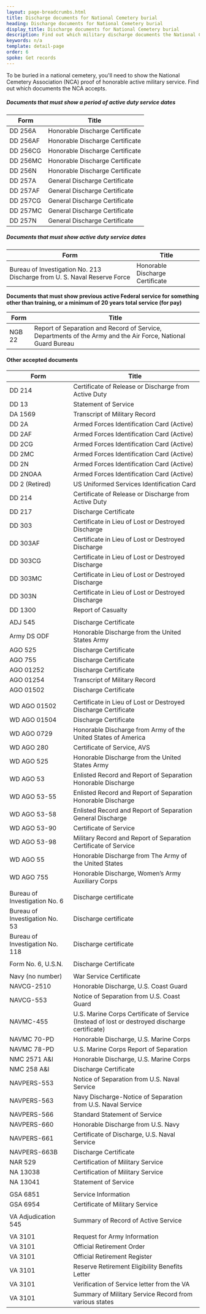 ```yaml
---
layout: page-breadcrumbs.html
title: Discharge documents for National Cemetery burial 
heading: Discharge documents for National Cemetery burial 
display_title: Discharge documents for National Cemetery burial 
description: Find out which military discharge documents the National Cemetery Association accepts for burial in a national cemetery. 
keywords: n/a
template: detail-page
order: 6
spoke: Get records
---
```


<div class='va-introtext'>
  
To be buried in a national cemetery, you'll need to show the National Cemetery Association (NCA) proof of honorable active military service. Find out which documents the NCA accepts.

</div>

##### Documents that must show a period of active duty service dates


| Form     | Title                           |
|----------|---------------------------------|
| DD 256A  | Honorable Discharge Certificate |
| DD 256AF | Honorable Discharge Certificate |
| DD 256CG | Honorable Discharge Certificate |
| DD 256MC | Honorable Discharge Certificate |
| DD 256N  | Honorable Discharge Certificate |
| DD 257A  | General Discharge Certificate   |
| DD 257AF | General Discharge Certificate   |
| DD 257CG | General Discharge Certificate   |
| DD 257MC | General Discharge Certificate   |
| DD 257N  | General Discharge Certificate   |

##### Documents that must show active duty service dates

| Form     | Title                           |
|----------|---------------------------------|
| Bureau of Investigation No. 213	Discharge from U. S. Naval Reserve Force  | Honorable Discharge Certificate |


**Documents that must show previous active Federal service for something other than training, or
a minimum of 20 years total service (for pay)**

| Form     | Title                           |
|----------|---------------------------------|
| NGB 22  | Report of Separation and Record of Service, Departments of the Army and the Air Force, National Guard Bureau |

#### Other accepted documents

| Form                            | Title                                                                                         |
|---------------------------------|-----------------------------------------------------------------------------------------------|
| DD 214                          | Certificate of Release or Discharge from Active Duty                                          |
| DD 13                           | Statement of Service                                                                          |
| DA 1569                         | Transcript of Military Record                                                                 |
| DD 2A                           | Armed Forces Identification Card (Active)                                                     |
| DD 2AF                          | Armed Forces Identification Card (Active)                                                     |
| DD 2CG                          | Armed Forces Identification Card (Active)                                                     |
| DD 2MC                          | Armed Forces Identification Card (Active)                                                     |
| DD 2N                           | Armed Forces Identification Card (Active)                                                     |
| DD 2NOAA                        | Armed Forces Identification Card (Active)                                                     |
| DD 2 (Retired)                  | US Uniformed Services Identification Card                                                     |
| DD 214                          | Certificate of Release or Discharge from Active Duty                                          |
| DD 217                          | Discharge Certificate                                                                         |
| DD 303                          | Certificate in Lieu of Lost or Destroyed Discharge                                            |
| DD 303AF                        | Certificate in Lieu of Lost or Destroyed Discharge                                            |
| DD 303CG                        | Certificate in Lieu of Lost or Destroyed Discharge                                            |
| DD 303MC                        | Certificate in Lieu of Lost or Destroyed Discharge                                            |
| DD 303N                         | Certificate in Lieu of Lost or Destroyed Discharge                                            |
| DD 1300                         | Report of Casualty                                                                            |
|                                 |                                                                                               |
| ADJ 545                         | Discharge Certificate                                                                         |
| Army DS ODF                     | Honorable Discharge from the United States Army                                               |
| AGO 525                         | Discharge Certificate                                                                         |
| AGO 755                         | Discharge Certificate                                                                         |
| AGO 01252                       | Discharge Certificate                                                                         |
| AGO 01254                       | Transcript of Military Record                                                                 |
| AGO 01502                       | Discharge Certificate                                                                         |
|                                 |                                                                                               |
| WD AGO 01502                    | Certificate in Lieu of Lost or Destroyed Discharge Certificate                                |
| WD AGO 01504                    | Discharge Certificate                                                                         |
| WD AGO 0729                     | Honorable Discharge from Army of the United States of America                                 |
| WD AGO 280                      | Certificate of Service, AVS                                                                   |
| WD AGO 525                      | Honorable Discharge from the United States Army                                               |
| WD AGO 53                       | Enlisted Record and Report of Separation Honorable Discharge                                  |
| WD AGO 53-55                    | Enlisted Record and Report of Separation Honorable Discharge                                  |
| WD AGO 53-58                    | Enlisted Record and Report of Separation General Discharge                                    |
| WD AGO 53-90                    | Certificate of Service                                                                        |
| WD AGO 53-98                    | Military Record and Report of Separation Certificate of Service                               |
| WD AGO 55                       | Honorable Discharge from The Army of the United States                                        |
| WD AGO 755                      | Honorable Discharge, Women’s Army Auxiliary Corps                                             |
|                                 |                                                                                               |
| Bureau of Investigation No. 6   | Discharge certificate                                                                         |
| Bureau of Investigation No. 53  | Discharge certificate                                                                         |
| Bureau of Investigation No. 118 | Discharge certificate                                                                         |
|                                 |                                                                                               |
| Form No. 6, U.S.N.              | Discharge Certificate                                                                         |
|                                 |                                                                                               |
| Navy (no number)                | War Service Certificate                                                                       |
| NAVCG-2510                      | Honorable Discharge, U.S. Coast Guard                                                         |
| NAVCG-553                       | Notice of Separation from U.S. Coast Guard                                                    |
| NAVMC-455                       | U.S. Marine Corps Certificate of Service (Instead of lost or destroyed discharge certificate) |
| NAVMC 70-PD                     | Honorable Discharge, U.S. Marine Corps                                                        |
| NAVMC 78-PD                     | U.S. Marine Corps Report of Separation                                                        |
| NMC 2571 A&I                    | Honorable Discharge, U.S. Marine Corps                                                        |
| NMC 258 A&I                     | Discharge Certificate                                                                         |
| NAVPERS-553                     | Notice of Separation from U.S. Naval Service                                                  |
| NAVPERS-563                     | Navy Discharge-Notice of Separation from U.S. Naval Service                                   |
| NAVPERS-566                     | Standard Statement of Service                                                                 |
| NAVPERS-660                     | Honorable Discharge from U.S. Navy                                                            |
| NAVPERS-661                     | Certificate of Discharge, U.S. Naval Service                                                  |
| NAVPERS-663B                    | Discharge Certificate                                                                         |
| NAR 529                         | Certification of Military Service                                                             |
| NA 13038                        | Certification of Military Service                                                             |
| NA 13041                        | Statement of Service                                                                          |
|                                 |                                                                                               |
| GSA 6851                        | Service Information                                                                           |
| GSA 6954                        | Certificate of Military Service                                                               |
|                                 |                                                                                               |
| VA Adjudication 545             | Summary of Record of Active Service                                                           |
|                                 |                                                                                               |
| VA 3101                         | Request for Army Information                                                                  |
| VA 3101                         | Official Retirement Order                                                                     |
| VA 3101                         | Official Retirement Register                                                                  |
| VA 3101                         | Reserve Retirement Eligibility Benefits Letter                                                |
| VA 3101                         | Verification of Service letter from the VA                                                    |
| VA 3101                         | Summary of Military Service Record from various states                                        |
